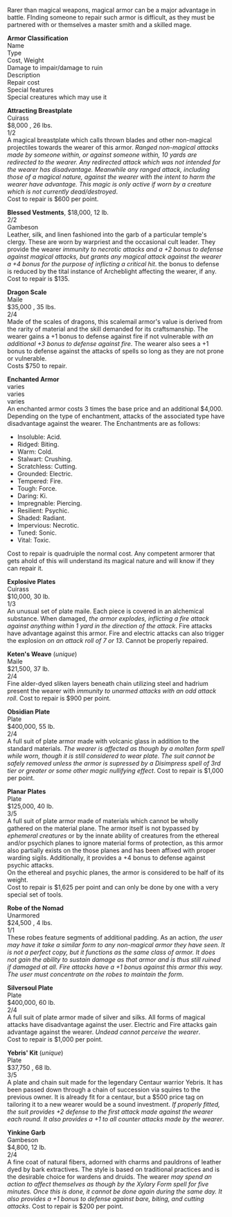 Rarer than magical weapons, magical armor can be a major advantage in battle. FInding someone to repair such armor is difficult, as they must be partnered with or themselves a master smith and a skilled mage.

**Armor Classification**  
Name  
Type  
Cost, Weight  
Damage to impair/damage to ruin  
Description  
Repair cost  
Special features  
Special creatures which may use it

**Attracting Breastplate**  
Cuirass  
$8,000 , 26 lbs.  
1/2  
A magical breastplate which calls thrown blades and other non-magical projectiles towards the wearer of this armor. *Ranged non-magical attacks made by someone within, or against someone within, 10 yards are redirected to the wearer. Any redirected attack which was not intended for the wearer has disadvantage. Meanwhile any ranged attack, including those of a magical nature, against the wearer with the intent to harm the wearer have advantage. This magic is only active if worn by a creature which is not currently dead/destroyed*.  
Cost to repair is $600 per point.

**Blessed Vestments**, $18,000, 12 lb.  
2/2  
Gambeson  
Leather, silk, and linen fashioned into the garb of a particular temple's clergy. These are worn by warpriest and the occasional cult leader. They provide the wearer *immunity to necrotic attacks and a +2 bonus to defense against magical attacks, but grants any magical attack against the wearer a +4 bonus for the purpose of inflicting a critical hit*. the bonus to defense is reduced by the tital instance of Archeblight affecting the wearer, if any.
Cost to repair is $135.  

**Dragon Scale**  
Maile  
$35,000 , 35 lbs.  
2/4  
Made of the scales of dragons, this scalemail armor's value is derived from the rarity of material and the skill demanded for its craftsmanship. The wearer gains a +1 bonus to defense against fire if not vulnerable *with an additional +3 bonus to defense against fire*. The wearer also sees a +1 bonus to defense against the attacks of spells so long as they are not prone or vulnerable.  
Costs $750 to repair.

**Enchanted Armor**  
varies  
varies  
varies  
An enchanted armor costs 3 times the base price and an additional $4,000. Depending on the type of enchantment, attacks of the associated type have disadvantage against the wearer. The Enchantments are as follows:  
* Insoluble: Acid.
* Ridged: Biting.
* Warm: Cold.
* Stalwart: Crushing.
* Scratchless: Cutting.
* Grounded: Electric.
* Tempered: Fire.
* Tough: Force.
* Daring: Ki.
* Impregnable: Piercing.
* Resilient: Psychic.
* Shaded: Radiant.
* Impervious: Necrotic.
* Tuned: Sonic.
* Vital: Toxic.

Cost to repair is quadruiple the normal cost. Any competent armorer that gets ahold of this will understand its magical nature and will know if they can repair it.

**Explosive Plates**  
Cuirass  
$10,000, 30 lb.  
1/3  
An unusual set of plate maile. Each piece is covered in an alchemical substance. When damaged, *the armor explodes, inflicting a fire attack against anything within 1 yard in the direction of the attack*. Fire attacks have advantage against this armor. Fire and electric attacks can also trigger the explosion *on an attack roll of 7 or 13*. Cannot be properly repaired.

**Keten's Weave** (*unique*)  
Maile  
$21,500, 37 lb.  
2/4  
Fine alder-dyed sliken layers beneath chain utilizing steel and hadrium present the wearer with *immunity to unarmed attacks with an odd attack roll*. 
Cost to repair is $900 per point.  

**Obsidian Plate**  
Plate  
$400,000, 55 lb.  
2/4  
A full suit of plate armor made with volcanic glass in addition to the standard materials. *The wearer is affected as though by a molten form spell while worn, though it is still considered to wear plate. The suit cannot be safely removed unless the armor is supressed by a Disimpress spell of 3rd tier or greater or some other magic nullifying effect*.
Cost to repair is $1,000 per point.

**Planar Plates**  
Plate  
$125,000, 40 lb.  
3/5  
A full suit of plate armor made of materials which cannot be wholly gathered on the material plane. The armor itself is not bypassed by *ephemeral creatures* or by the innate ability of creatures from the ethereal and/or psychich planes to ignore material forms of protection, as this armor also partially exists on the those planes and has been affixed with proper warding sigils. Additionally, it provides a +4 bonus to defense against psychic attacks.  
On the ethereal and psychic planes, the armor is considered to be half of its weight.  
Cost to repair is $1,625 per point and can only be done by one with a very special set of tools.

**Robe of the Nomad**  
Unarmored  
$24,500 , 4 lbs.  
1/1  
These robes feature segments of additional padding. As an action, *the user may have it take a similar form to any non-magical armor they have seen. It is not a perfect copy, but it functions as the same class of armor. It does not gain the ability to sustain damage as that armor and is thus still ruined if damaged at all. Fire attacks have a +1 bonus against this armor this way. The user must concentrate on the robes to maintain the form*.

**Silversoul Plate**  
Plate  
$400,000, 60 lb.  
2/4  
A full suit of plate armor made of silver and silks. All forms of magical attacks have disadvantage against the user. Electric and Fire attacks gain advantage against the wearer. *Undead cannot perceive the wearer*.  
Cost to repair is $1,000 per point.

**Yebris' Kit** (*unique*)  
Plate   
$37,750 , 68 lb.  
3/5  
A plate and chain suit made for the legendary Centaur warrior Yebris. It has been passed down through a chain of succession via squires to the previous owner. It is already fit for a centaur, but a $500 price tag on tailoring it to a new wearer would be a sound investment. *If properly fitted, the suit provides +2 defense to the first attack made against the wearer each round. It also provides a +1 to all counter attacks made by the wearer*.

**Yinkine Garb**  
Gambeson  
$4,800, 12 lb.  
2/4  
A fine coat of natural fibers, adorned with charms and pauldrons of leather dyed by bark extractives. The style is based on traditional practices and is the desirable choice for wardens and druids. The wearer *may spend an action to affect themselves as though by the Xylary Form spell for five minutes. Once this is done, it cannot be done again during the same day. It also provides a +1 bonus to defense against bare, biting, and cutting attacks*.
Cost to repair is $200 per point.  
